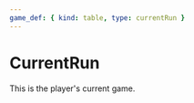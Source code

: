 ```yaml
---
game_def: { kind: table, type: currentRun }
---
```


# CurrentRun

This is the player's current game.
